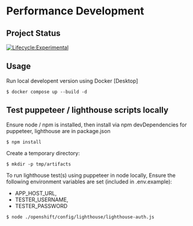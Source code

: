 # Performance Development

## Project Status

[![Lifecycle:Experimental](https://img.shields.io/badge/Lifecycle-Experimental-339999)](https://github.com/bcgov/repomountie/blob/master/doc/lifecycle-badges.md)

## Usage

Run local developent version using Docker [Desktop]

`$ docker compose up --build -d`

## Test puppeteer / lighthouse scripts locally

Ensure node / npm is installed, then install via npm
devDependencies for puppeteer, lighthouse are in package.json

`$ npm install`

Create a temporary directory:

`$ mkdir -p tmp/artifacts`

To run lighthouse test(s) using puppeteer in node locally,
Ensure the following environment variables are set (included in .env.example):

- APP_HOST_URL,
- TESTER_USERNAME,
- TESTER_PASSWORD

`$ node ./openshift/config/lighthouse/lighthouse-auth.js`
